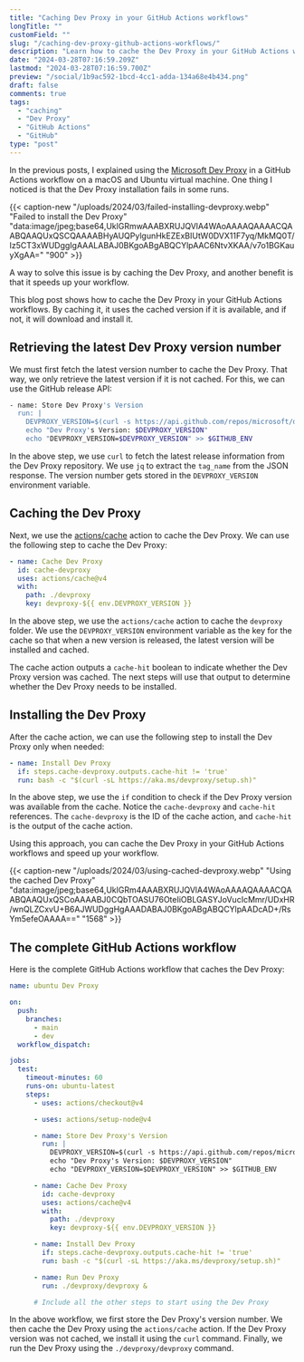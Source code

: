 ```yaml
---
title: "Caching Dev Proxy in your GitHub Actions workflows"
longTitle: ""
customField: ""
slug: "/caching-dev-proxy-github-actions-workflows/"
description: "Learn how to cache the Dev Proxy in your GitHub Actions workflows. This allows you to reuse the Dev Proxy installation and speed up your workflow."
date: "2024-03-28T07:16:59.209Z"
lastmod: "2024-03-28T07:16:59.700Z"
preview: "/social/1b9ac592-1bcd-4cc1-adda-134a68e4b434.png"
draft: false
comments: true
tags:
  - "caching"
  - "Dev Proxy"
  - "GitHub Actions"
  - "GitHub"
type: "post"
---
```


In the previous posts, I explained using the [Microsoft Dev Proxy](https://learn.microsoft.com/en-us/microsoft-cloud/dev/dev-proxy/overview) in a GitHub Actions workflow on a macOS and Ubuntu virtual machine. One thing I noticed is that the Dev Proxy installation fails in some runs.

{{< caption-new "/uploads/2024/03/failed-installing-devproxy.webp" "Failed to install the Dev Proxy"  "data:image/jpeg;base64,UklGRmwAAABXRUJQVlA4WAoAAAAQAAAACQAABQAAQUxQSCQAAAABHyAUQPylgunHkEZExBIUtW0DVX11F7yq/MkMQ0T/Iz5CT3xWUDggIgAAALABAJ0BKgoABgABQCYlpAAC6NtvXKAA/v7o1BGKauyXgAA=" "900" >}}

A way to solve this issue is by caching the Dev Proxy, and another benefit is that it speeds up your workflow.

This blog post shows how to cache the Dev Proxy in your GitHub Actions workflows. By caching it, it uses the cached version if it is available, and if not, it will download and install it.

## Retrieving the latest Dev Proxy version number

We must first fetch the latest version number to cache the Dev Proxy. That way, we only retrieve the latest version if it is not cached. For this, we can use the GitHub release API:

```bash {title="Get the latest Dev Proxy released version number"}
- name: Store Dev Proxy's Version
  run: |
    DEVPROXY_VERSION=$(curl -s https://api.github.com/repos/microsoft/dev-proxy/releases/latest | jq .tag_name -r)
    echo "Dev Proxy's Version: $DEVPROXY_VERSION"
    echo "DEVPROXY_VERSION=$DEVPROXY_VERSION" >> $GITHUB_ENV
```

In the above step, we use `curl` to fetch the latest release information from the Dev Proxy repository. We use `jq` to extract the `tag_name` from the JSON response. The version number gets stored in the `DEVPROXY_VERSION` environment variable.

## Caching the Dev Proxy

Next, we use the [actions/cache](https://github.com/marketplace/actions/cache) action to cache the Dev Proxy. We can use the following step to cache the Dev Proxy:

```yaml {title="Cache Dev Proxy - GitHub Actions step"}
- name: Cache Dev Proxy
  id: cache-devproxy
  uses: actions/cache@v4
  with:
    path: ./devproxy
    key: devproxy-${{ env.DEVPROXY_VERSION }}
```

In the above step, we use the `actions/cache` action to cache the `devproxy` folder. We use the `DEVPROXY_VERSION` environment variable as the key for the cache so that when a new version is released, the latest version will be installed and cached.

The cache action outputs a `cache-hit` boolean to indicate whether the Dev Proxy version was cached. The next steps will use that output to determine whether the Dev Proxy needs to be installed.

## Installing the Dev Proxy

After the cache action, we can use the following step to install the Dev Proxy only when needed:

```yaml {title="Install Dev Proxy - GitHub Actions step"}
- name: Install Dev Proxy
  if: steps.cache-devproxy.outputs.cache-hit != 'true'
  run: bash -c "$(curl -sL https://aka.ms/devproxy/setup.sh)"
```

In the above step, we use the `if` condition to check if the Dev Proxy version was available from the cache. Notice the `cache-devproxy` and `cache-hit` references. The `cache-devproxy` is the ID of the cache action, and `cache-hit` is the output of the cache action.

Using this approach, you can cache the Dev Proxy in your GitHub Actions workflows and speed up your workflow.

{{< caption-new "/uploads/2024/03/using-cached-devproxy.webp" "Using the cached Dev Proxy"  "data:image/jpeg;base64,UklGRm4AAABXRUJQVlA4WAoAAAAQAAAACQAABQAAQUxQSCoAAAABJ0CQbTOASU76OteIiOBLGASYJoVucIcMmr/UDxHR/wnQLZCxvU+B6AJWUDggHgAAADABAJ0BKgoABgABQCYlpAADcAD+/RsYm5efeOAAAA==" "1568" >}}

## The complete GitHub Actions workflow

Here is the complete GitHub Actions workflow that caches the Dev Proxy:

```yaml {title="Complete GitHub Actions workflow"}
name: ubuntu Dev Proxy

on:
  push:
    branches:
      - main
      - dev
  workflow_dispatch:

jobs:
  test:
    timeout-minutes: 60
    runs-on: ubuntu-latest
    steps:
      - uses: actions/checkout@v4

      - uses: actions/setup-node@v4

      - name: Store Dev Proxy's Version
        run: |
          DEVPROXY_VERSION=$(curl -s https://api.github.com/repos/microsoft/dev-proxy/releases/latest | jq .tag_name -r)
          echo "Dev Proxy's Version: $DEVPROXY_VERSION"
          echo "DEVPROXY_VERSION=$DEVPROXY_VERSION" >> $GITHUB_ENV

      - name: Cache Dev Proxy
        id: cache-devproxy
        uses: actions/cache@v4
        with:
          path: ./devproxy
          key: devproxy-${{ env.DEVPROXY_VERSION }}

      - name: Install Dev Proxy
        if: steps.cache-devproxy.outputs.cache-hit != 'true'
        run: bash -c "$(curl -sL https://aka.ms/devproxy/setup.sh)"

      - name: Run Dev Proxy
        run: ./devproxy/devproxy &

      # Include all the other steps to start using the Dev Proxy
```

In the above workflow, we first store the Dev Proxy's version number. We then cache the Dev Proxy using the `actions/cache` action. If the Dev Proxy version was not cached, we install it using the `curl` command. Finally, we run the Dev Proxy using the `./devproxy/devproxy` command.
